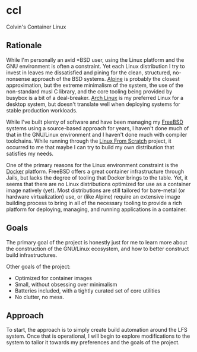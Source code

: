 # ccl

Colvin's Container Linux

## Rationale

While I'm personally an avid \*BSD user, using the Linux platform and the GNU
environment is often a constraint. Yet each Linux distribution I try to invest
in leaves me dissatisfied and pining for the clean, structured, no-nonsense
approach of the BSD systems. [Alpine](https://alpinelinux.org/) is probably the
closest approximation, but the extreme minimalism of the system, the use of the
non-standard musl C library, and the core tooling being provided by busybox is
a bit of a deal-breaker. [Arch Linux](https://alpinelinux.org) is my preferred
Linux for a desktop system, but doesn't translate well when deploying systems
for stable production workloads.

While I've built plenty of software and have been managing my
[FreeBSD](https://www.freebsd.org/) systems using a source-based approach for
years, I haven't done much of that in the GNU/Linux environment and I haven't
done much with compiler toolchains. While running through the [Linux From
Scratch](http://www.linuxfromscratch.org/) project, it occurred to me that
maybe I can try to build my own distribution that satisfies my needs.

One of the primary reasons for the Linux environment constraint is the
[Docker](https://www.docker.com/) platform. FreeBSD offers a great container
infrastructure through Jails, but lacks the degree of tooling that Docker
brings to the table. Yet, it seems that there are no Linux distributions
optimized for use as a container image natively (yet). Most distributions are
still tailored for bare-metal (or hardware virtualization) use, or (like
Alpine) require an extensive image building process to bring in all of the
necessary tooling to provide a rich platform for deploying, managing, and
running applications in a container.

## Goals

The primary goal of the project is honestly just for me to learn more about the
construction of the GNU/Linux ecosystem, and how to better construct build
infrastructures.

Other goals of the project:
- Optimized for container images
- Small, without obsessing over minimalism
- Batteries included, with a tightly curated set of core utilities
- No clutter, no mess.

## Approach

To start, the approach is to simply create build automation around the LFS
system. Once that is operational, I will begin to explore modifications to the
system to tailor it towards my preferences and the goals of the project.

